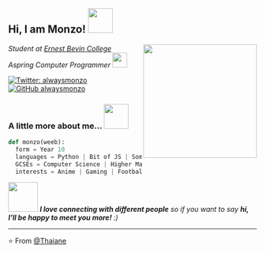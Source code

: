 <h2> Hi, I am Monzo! <img src="https://media.giphy.com/media/l1J9MU7JDGBu8VQwU/giphy.gif" width="50"></h2>
<img align='right' src="https://media.giphy.com/media/l1J9MU7JDGBu8VQwU/giphy.gif" width="230">
<p><em>Student at <a href="https://ernestbevin.london/">Ernest Bevin College</a>
</br>Aspring Computer Programmer <img src="https://media.giphy.com/media/WUlplcMpOCEmTGBtBW/giphy.gif" width="30"> 
</em></p>

[![Twitter: alwaysmonzo](https://img.shields.io/twitter/follow/alwaysmonzo?style=social)](https://twitter.com/alwaysmonzo)
[![GitHub alwaysmonzo](https://img.shields.io/github/followers/alwaysmonzo?label=follow&style=social)](https://github.com/alwaysmonzo)


### A little more about me...  <img src="https://media.giphy.com/media/J4hEA5xCSDWyFmSN69/giphy.gif" width="50" padding='-10'> 

```python
def monzo(weeb):
  form = Year 10
  languages = Python | Bit of JS | Some C#
  GCSEs = Computer Science | Higher Maths | Triple Science ...
  interests = Anime | Gaming | Football | Music
```

<img src="https://media.giphy.com/media/LnQjpWaON8nhr21vNW/giphy.gif" width="60"> <em><b>I love connecting with different people</b> so if you want to say <b>hi, I'll be happy to meet you more!</b> :)</em>

---

⭐️ From [@Thaiane](https://github.com/Thaiane)
